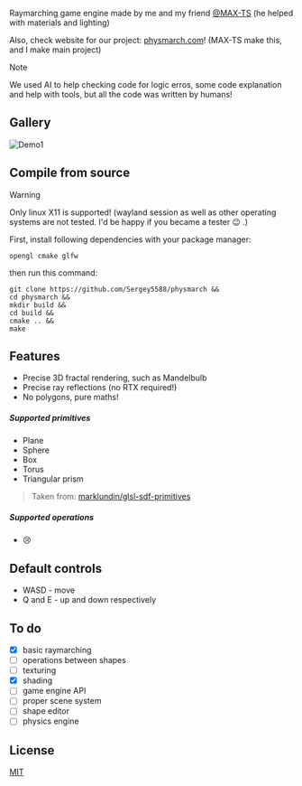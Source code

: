 Raymarching game engine made by me and my friend [@MAX-TS](https://github.com/MAX-TS) (he helped with materials and lighting)

Also, check website for our project: [physmarch.com](https://physmarch.com)! (MAX-TS make this, and I make main project)

> [!NOTE]
> We used AI to help checking code for logic erros, some code explanation and help with tools, but all the code was written by humans!

## Gallery
![Demo1](https://github.com/Sergey5588/physmarch/blob/master/demos/demo1.gif)

## Compile from source

> [!WARNING]
> Only linux X11 is supported! (wayland session as well as other operating systems are not tested. I'd be happy if you became a tester :wink: .)

First, install following dependencies with your package manager:

```opengl cmake glfw```

then run this command:

```
git clone https://github.com/Sergey5588/physmarch &&
cd physmarch &&
mkdir build &&
cd build &&
cmake .. &&
make
```
## Features
- Precise 3D fractal rendering, such as Mandelbulb
- Precise ray reflections (no RTX required!)
- No polygons, pure maths!
##### Supported primitives
- Plane
- Sphere
- Box
- Torus
- Triangular prism

> Taken from: [marklundin/glsl-sdf-primitives](https://github.com/marklundin/glsl-sdf-primitives)
##### Supported operations
- :cry:
## Default controls
- WASD - move
- Q and E - up and down respectively
## To do
- [x] basic raymarching
- [ ] operations between shapes
- [ ] texturing
- [x] shading
- [ ] game engine API
- [ ] proper scene system
- [ ] shape editor
- [ ] physics engine

## License

[MIT](https://github.com/Sergey5588/physmarch/blob/master/LICENSE)
